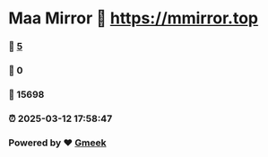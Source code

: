 # Maa Mirror :link: https://mmirror.top 
### :page_facing_up: [5](https://mmirror.top/tag.html) 
### :speech_balloon: 0 
### :hibiscus: 15698 
### :alarm_clock: 2025-03-12 17:58:47 
### Powered by :heart: [Gmeek](https://github.com/Meekdai/Gmeek)
